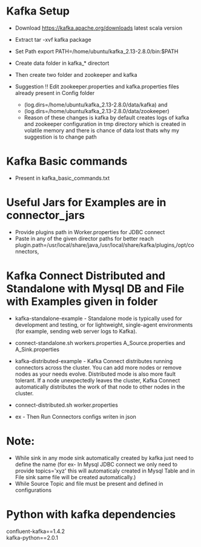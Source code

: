 # Kafka Setup

* Download https://kafka.apache.org/downloads latest scala version <br />

* Extract tar -xvf kafka package <br />

* Set Path export PATH=/home/ubuntu/kafka_2.13-2.8.0/bin:$PATH <br />

* Create data folder in kafka_* directort <br />

* Then create two folder and zookeeper and kafka <br />

* Suggestion !! Edit zookeeper.properties and kafka.properties files already present in Config folder 
    - (log.dirs=/home/ubuntu/kafka_2.13-2.8.0/data/kafka) and <br />
    - (log.dirs=/home/ubuntu/kafka_2.13-2.8.0/data/zookeeper) <br /> 
    - Reason of these changes is kafka by default creates logs of kafka and zookeeper configuration in tmp directory which is created in volatile memory and there is chance of data lost thats why my suggestion is to change path <br />

# Kafka Basic commands
   - Present in kafka_basic_commands.txt <br />

# Useful Jars for Examples are in connector_jars
   - Provide plugins path in Worker.properties for JDBC connect <br /> 
   - Paste in any of the given director paths for better reach plugin.path=/usr/local/share/java,/usr/local/share/kafka/plugins,/opt/connectors, <br /> 

# Kafka Connect Distributed and Standalone with Mysql DB and File with Examples given in folder 

* kafka-standalone-example - Standalone mode is typically used for development and testing, or for lightweight, single-agent environments (for example, sending web server logs to Kafka). <br />

- connect-standalone.sh workers.properties A_Source.properties and A_Sink.properties <br /> 

* kafka-distributed-example - Kafka Connect distributes running connectors across the cluster. You can add more nodes or remove nodes as your needs evolve. Distributed mode is also more fault tolerant. If a node unexpectedly leaves the cluster, Kafka Connect automatically distributes the work of that node to other nodes in the cluster. <br /> 

- connect-distributed.sh worker.properties <br />  

- ex - Then Run Connectors configs writen in json <br /> 

# Note: 
* While sink in any mode sink automatically created by kafka just need to define the name (for ex- In Mysql JDBC connect we only need to provide topics='xyz' this will automaticaly created in Mysql Table and in File sink same file will be created automatically.)
* While Source Topic and file must be present and defined in configurations 

# Python with kafka dependencies

confluent-kafka==1.4.2 <br />
kafka-python==2.0.1




